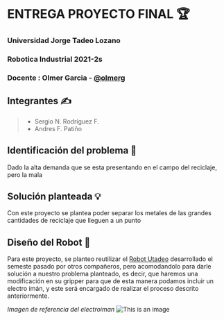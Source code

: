 # ENTREGA PROYECTO FINAL :trophy:

### Universidad Jorge Tadeo Lozano 
### Robotica Industrial 2021-2s
### Docente : Olmer Garcia - [@olmerg](https://github.com/olmerg)  
## Integrantes :writing_hand:
> - Sergio N. Rodríguez F.
> - Andres F. Patiño 
## Identificación del problema :mag_right:
Dado la alta demanda que se esta presentando en el campo del reciclaje, pero la mala 
## Solución planteada :bulb:
Con este proyecto se plantea poder separar los metales de las grandes cantidades de reciclaje que lleguen a un punto 
## Diseño del Robot :robot:
Para este proyecto, se planteo reutilizar el [Robot Utadeo](https://github.com/olmerg/rtb_serial_robot/tree/main/RobotUtadeo/urdf) desarrollado el semeste pasado por otros compañeros, pero acomodandolo para darle solución a nuestro problema planteado, es decir, que haremos una modificación en su gripper para que de esta manera podamos incluir un electro imán, y este será encargado de realizar el proceso descrito anteriormente. 

*Imagen de referencia del electroiman* 
![This is an image](https://www.hwlibre.com/wp-content/uploads/2020/01/electroiman.jpg) 
